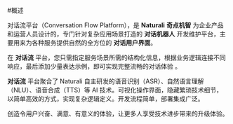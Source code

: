 #概述

对话流平台（Conversation Flow Platform），是 **Naturali** **奇点机智** 为企业产品和运营人员设计的，专门针对复杂应用场景打造的 **对话机器人** 开发维护平台，主要用来为各种服务提供自然的全方位的 **对话用户界面**。

在 **对话流** 平台，您只需指定服务场景所需的结构化信息，根据业务逻辑连接不同响应，最后添加少量表达示例，即可实现完整流畅的对话体验 。

**对话流** 平台聚合了 Naturali 自主研发的语音识别（ASR）、自然语言理解（NLU）、语音合成（TTS）等 AI 技术。可视化操作界面，隐藏繁琐技术细节，以简单高效的方式，实现复杂逻辑定义。开发流程简单，部署集成广泛。

创造令用户兴奋、满意、有意义的体验，让更多人享受技术进步带来的升级体验。

